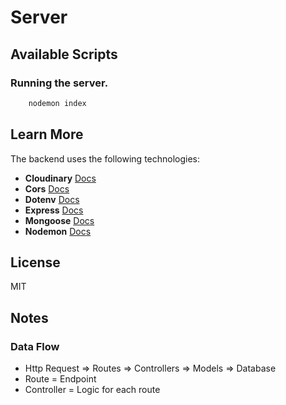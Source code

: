 # Server 

## Available Scripts

### Running the server.

```bash
    nodemon index
```

## Learn More

The backend uses the following technologies:

- **Cloudinary** [Docs](https://cloudinary.com/developers)
- **Cors** [Docs](https://www.npmjs.com/package/cors)
- **Dotenv** [Docs](https://www.npmjs.com/package/dotenv)
- **Express** [Docs](https://expressjs.com/)
- **Mongoose** [Docs](https://mongoosejs.com/)
- **Nodemon** [Docs](https://nodemon.io/)

## License

MIT

## Notes

### Data Flow

- Http Request => Routes => Controllers => Models => Database
- Route = Endpoint
- Controller = Logic for each route


